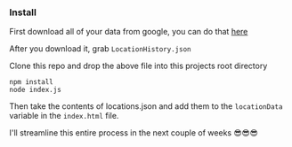 ### Install
First download all of your data from google, you can do that [here](https://takeout.google.com/settings/takeout)

After you download it, grab ```LocationHistory.json```  

Clone this repo and drop the above file into this projects root directory

```npm install```  
```node index.js```

Then take the contents of locations.json and add them to the ```locationData``` variable in the ```index.html``` file.

I'll streamline this entire process in the next couple of weeks 😎😎😎